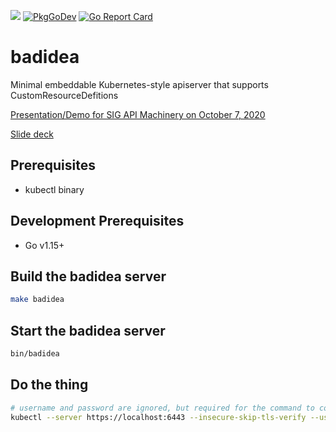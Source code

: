 <p>
<a href="https://godoc.org/github.com/thetirefire/badidea"><img src="https://godoc.org/github.com/thetirefire/badidea?status.svg"></a>
<a href="https://pkg.go.dev/thetirefire/badidea"><img src="https://pkg.go.dev/badge/thetirefire/badidea" alt="PkgGoDev"></a>
<a href="https://goreportcard.com/report/github.com/thetirefire/badidea"><img alt="Go Report Card" src="https://goreportcard.com/badge/github.com/thetirefire/badidea" /></a>
</p>

# badidea

Minimal embeddable Kubernetes-style apiserver that supports CustomResourceDefitions

[Presentation/Demo for SIG API Machinery on October 7, 2020](https://www.youtube.com/watch?v=n1L5a09wWas)

[Slide deck](https://docs.google.com/presentation/d/1TfCrsBEgvyOQ1MGC7jBKTvyaelAYCZzl3udRjPlVmWg/edit?usp=sharing)

## Prerequisites

- kubectl binary

## Development Prerequisites

- Go v1.15+

## Build the badidea server

```sh
make badidea
```

## Start the badidea server

```sh
bin/badidea
```

## Do the thing

```sh
# username and password are ignored, but required for the command to complete
kubectl --server https://localhost:6443 --insecure-skip-tls-verify --username=bad --password=idea <the thing>
```

